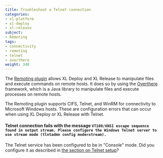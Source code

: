 ```yaml
---
title: Troubleshoot a Telnet connection
categories:
- xl-platform
- xl-deploy
- xl-release
subject:
- Remoting
tags:
- connectivity
- remoting
- telnet
- overthere
weight: 348
---
```


The [Remoting plugin](/xl-platform/concept/remoting-plugin.html) allows XL Deploy and XL Release to manipulate files and execute commands on remote hosts. It does so by using the [Overthere](https://github.com/xebialabs/overthere) framework, which is a Java library to manipulate files and execute processes on remote hosts.

The Remoting plugin supports CIFS, Telnet, and WinRM for connectivity to Microsoft Windows hosts. These are configuration errors that can occur when using XL Deploy or XL Release with Telnet.

#### Telnet connection fails with the message `VT100/ANSI escape sequence found in output stream. Please configure the Windows Telnet server to use stream mode (tlntadmn config mode=stream).`

The Telnet service has been configured to be in "Console" mode. Did you configure it as described in [the section on Telnet setup](#cifs_host_setup_telnet)?
